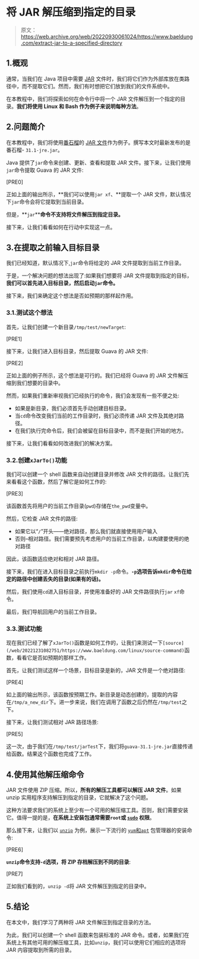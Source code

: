 # 将 JAR 解压缩到指定的目录

> 原文：<https://web.archive.org/web/20220930061024/https://www.baeldung.com/extract-jar-to-a-specified-directory>

## 1.概观

通常，当我们在 Java 项目中需要 [JAR](/web/20221231082751/https://www.baeldung.com/java-view-jar-contents) 文件时，我们将它们作为外部库放在类路径中，而不提取它们。然而，我们有时想把它们放到我们的文件系统中。

在本教程中，我们将探索如何在命令行中将一个 JAR 文件解压到一个指定的目录。**我们将使用 Linux 和 Bash 作为例子来说明每种方法**。

## 2.问题简介

在本教程中，我们将使用[番石榴](/web/20221231082751/https://www.baeldung.com/guava-guide)的 [JAR 文件](https://web.archive.org/web/20221231082751/https://github.com/google/guava/releases)作为例子。撰写本文时最新发布的是番石榴- `31.1-jre.jar`。

Java 提供了`jar`命令来创建、更新、查看和提取 JAR 文件。接下来，让我们使用`jar`命令提取 Guava 的 JAR 文件:

[PRE0]

正如上面的输出所示，**我们可以使用`jar xf`、**提取一个 JAR 文件，默认情况下`jar`命令会将它提取到当前目录。

但是，**`jar`****命令不支持将文件解压到指定目录。**

接下来，让我们看看如何在行动中实现这一点。

## 3.在提取之前输入目标目录

我们已经知道，默认情况下,`jar`命令将给定的 JAR 文件提取到当前工作目录。

于是，一个解决问题的想法出现了:如果我们想要将 JAR 文件提取到指定的目标，**我们可以首先进入目标目录，然后启动`jar`命令。**

接下来，我们来确定这个想法是否如预期的那样起作用。

### 3.1.测试这个想法

首先，让我们创建一个新目录`/tmp/test/newTarget`:

[PRE1]

接下来，让我们进入目标目录，然后提取 Guava 的 JAR 文件:

[PRE2]

正如上面的例子所示，这个想法是可行的。我们已经将 Guava 的 JAR 文件解压缩到我们想要的目录中。

然而，如果我们重新审视我们已经执行的命令，我们会发现有一些不便之处:

*   如果是新目录，我们必须首先手动创建目标目录。
*   当`cd`命令改变我们当前的工作目录时，我们必须传递 JAR 文件及其绝对路径。
*   在我们执行完命令后，我们会被留在目标目录中，而不是我们开始的地方。

接下来，让我们看看如何改进我们的解决方案。

### 3.2.创建`xJarTo()`功能

我们可以创建一个 shell 函数来自动创建目录并修改 JAR 文件的路径。让我们先来看看这个函数，然后了解它是如何工作的:

[PRE3]

该函数首先将用户的当前工作目录(`pwd`)存储在`the_pwd`变量中。

然后，它检查 JAR 文件的路径:

*   如果它以“`/`”开头——绝对路径，那么我们就直接使用用户输入
*   否则–相对路径。我们需要预先考虑用户的当前工作目录，以构建要使用的绝对路径

因此，该函数适应绝对和相对 JAR 路径。

接下来，我们在进入目标目录之前执行`mkdir -p`命令。**`-p`选项告诉`mkdir`命令在给定的路径中创建丢失的目录(如果有的话)。**

然后，我们使用`cd`进入目标目录，并使用准备好的 JAR 文件路径执行`jar` `xf`命令。

最后，我们导航回用户的当前工作目录。

### 3.3.测试功能

现在我们已经了解了`xJarTo()`函数是如何工作的，让我们来测试一下`[source](/web/20221231082751/https://www.baeldung.com/linux/source-command)`函数，看看它是否如预期的那样工作。

首先，让我们测试这样一个场景，目标目录是新的，JAR 文件是一个绝对路径:

[PRE4]

如上面的输出所示，该函数按预期工作。新目录是动态创建的，提取的内容在`/tmp/a_new_dir`下。进一步来说，我们在调用了函数之后仍然在`/tmp/test`之下。

接下来，让我们测试相对 JAR 路径场景:

[PRE5]

这一次，由于我们在`/tmp/test/jarTest`下，我们将`guava-31.1-jre.jar`直接传递给函数。结果这个函数也完成了工作。

## 4.使用其他解压缩命令

JAR 文件使用 ZIP 压缩。所以，**所有的解压工具都可以解压 JAR 文件**。如果 unzip 实用程序支持解压到指定的目录，它就解决了这个问题。

这种方法要求我们的系统上至少有一个可用的解压缩工具。否则，我们需要安装它。值得一提的是，**在系统上安装包通常需要`root`或 [`sudo`](/web/20221231082751/https://www.baeldung.com/linux/sudo-command) 权限**。

那么接下来，让我们以 [`unzip`](https://web.archive.org/web/20221231082751/https://linux.die.net/man/1/unzip) 为例，展示一下流行的 [`yum`和`apt`](/web/20221231082751/https://www.baeldung.com/linux/yum-and-apt) 包管理器的安装命令:

[PRE6]

**`unzip`命令支持`-d`选项，将 ZIP 存档解压到不同的目录**:

[PRE7]

正如我们看到的，`unzip -d`将 JAR 文件解压到指定的目录中。

## 5.结论

在本文中，我们学习了两种将 JAR 文件解压到指定目录的方法。

为此，我们可以创建一个 shell 函数来包装标准的 JAR 命令。或者，如果我们在系统上有其他可用的解压缩工具，比如`unzip`，我们可以使用它们相应的选项将 JAR 内容提取到所需的目录。